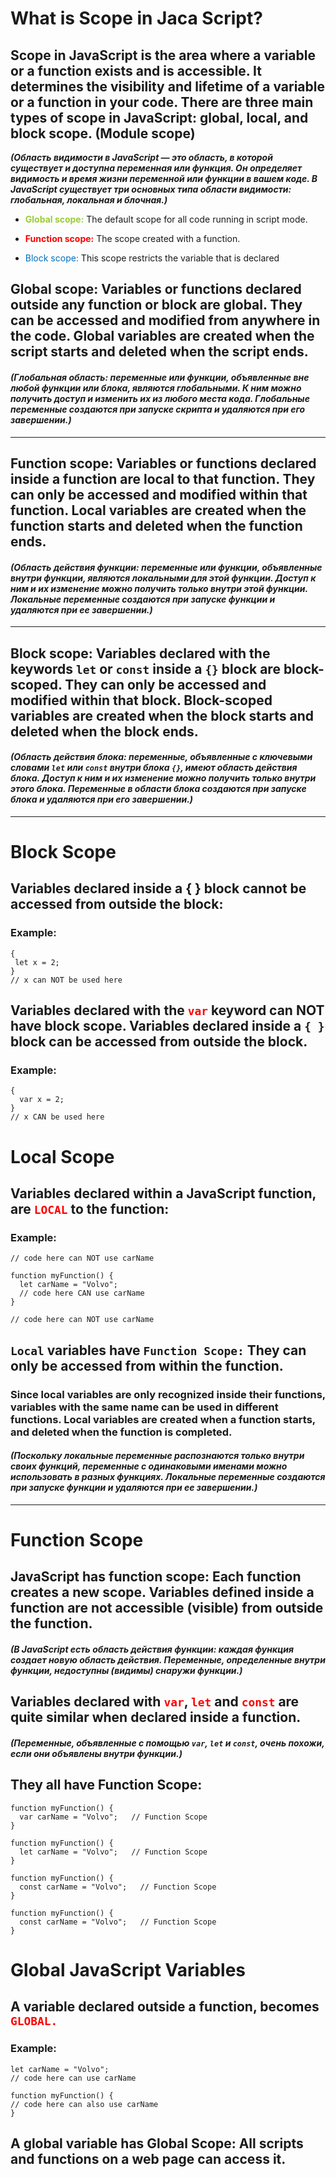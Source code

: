# What is Scope in Jaca Script?
## Scope in JavaScript is the area where a variable or a function exists and is accessible. It determines the visibility and lifetime of a variable or a function in your code. There are three main types of scope in JavaScript: global, local, and block scope.  (Module scope)
 ***(Область видимости в JavaScript — это область, в которой существует и доступна переменная или функция. Он определяет видимость и время жизни переменной или функции в вашем коде. В JavaScript существует три основных типа области видимости: глобальная, локальная и блочная.)***

 * <span style="color:yellowgreen;">__Global scope:__</span>
 The default scope for all code running in script mode.

 * <span style="color:red;">__Function scope:__</span> The scope created with a function.
  
  * <span style="color:#006FBE;">Block scope: </span>This scope restricts the variable that is declared

 ## Global scope: Variables or functions declared outside any function or block are global. They can be accessed and modified from anywhere in the code. Global variables are created when the script starts and deleted when the script ends.

 #### ___(Глобальная область: переменные или функции, объявленные вне любой функции или блока, являются глобальными. К ним можно получить доступ и изменить их из любого места кода. Глобальные переменные создаются при запуске скрипта и удаляются при его завершении.)___

 ___

 ## Function scope: Variables or functions declared inside a function are local to that function. They can only be accessed and modified within that function. Local variables are created when the function starts and deleted when the function ends.

 #### ___(Область действия функции: переменные или функции, объявленные внутри функции, являются локальными для этой функции. Доступ к ним и их изменение можно получить только внутри этой функции. Локальные переменные создаются при запуске функции и удаляются при ее завершении.)___

 ___

 ## Block scope: Variables declared with the keywords `let` or `const` inside a `{}` block are block-scoped. They can only be accessed and modified within that block. Block-scoped variables are created when the block starts and deleted when the block ends. 

 #### ___(Область действия блока: переменные, объявленные с ключевыми словами `let` или `const` внутри блока `{}`, имеют область действия блока. Доступ к ним и их изменение можно получить только внутри этого блока. Переменные в области блока создаются при запуске блока и удаляются при его завершении.)___

 ___

# Block Scope

 ## Variables declared inside a { } block cannot be accessed from outside the block:

 ### Example:
 ```
 {
  let x = 2;
}
// x can NOT be used here
```
## Variables declared with the <span style="color:red;">`var`</span> keyword can NOT have block scope.  Variables declared inside a `{ }` block can be accessed from outside the block.

### Example:
```
{
  var x = 2;
}
// x CAN be used here 
```

# Local Scope
## Variables declared within a JavaScript function, are <span style="color:red;">`LOCAL`</span> to the function:

### Example:
```
// code here can NOT use carName

function myFunction() {
  let carName = "Volvo";
  // code here CAN use carName
}

// code here can NOT use carName
```

## `Local` variables have `Function Scope:` They can only be accessed from within the function.

### Since local variables are only recognized inside their functions, variables with the same name can be used in different functions. Local variables are created when a function starts, and deleted when the function is completed.

#### ___(Поскольку локальные переменные распознаются только внутри своих функций, переменные с одинаковыми именами можно использовать в разных функциях. Локальные переменные создаются при запуске функции и удаляются при ее завершении.)___

___

# Function Scope
## JavaScript has function scope: Each function creates a new scope. Variables defined inside a function are not accessible (visible) from outside the function.

#### ___(В JavaScript есть область действия функции: каждая функция создает новую область действия. Переменные, определенные внутри функции, недоступны (видимы) снаружи функции.)___

## Variables declared with <span style="color:red;">`var`</span>, <span style="color:red;">`let`</span> and <span style="color:red;">`const`</span> are quite similar when declared inside a function.

#### ___(Переменные, объявленные с помощью `var`, `let` и `const`, очень похожи, если они объявлены внутри функции.)___



## They all have Function Scope:

```
function myFunction() {
  var carName = "Volvo";   // Function Scope
}
```

```
function myFunction() {
  let carName = "Volvo";   // Function Scope
}
```

```
function myFunction() {
  const carName = "Volvo";   // Function Scope
}
```
```
function myFunction() {
  const carName = "Volvo";   // Function Scope
}
```

# Global JavaScript Variables
## A variable declared outside a function, becomes <span style="color:red;">`GLOBAL.`</span>

### Example:
```
let carName = "Volvo";
// code here can use carName

function myFunction() {
// code here can also use carName
}
```

## A global variable has Global Scope: All scripts and functions on a web page can access it. 



